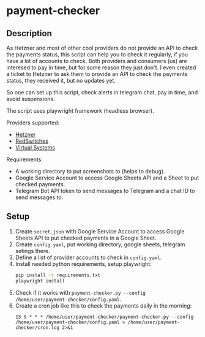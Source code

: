 # payment-checker

## Description

As Hetzner and most of other cool providers do not provide an API to check the payments status, this script can help you to check it regularly, if you have a lot of accounts to check.
Both providers and consumers (us) are interesed to pay in time, but for some reason they just don't.
I even created a ticket to Hetzner to ask them to provide an API to check the payments status, they received it, but no updates yet.

So one can set up this script, check alerts in telegram chat, pay in time, and avoid suspensions.

The script uses playwright framework (headless browser).

Providers supported:
- [Hetzner](https://hetzner.com/)
- [RedSwitches](https://redswitches.com/)
- [Virtual Systems](https://vsys.host/)

Requirements:
- A working directory to put screenshots to (helps to debug).
- Google Service Account to access Google Sheets API and a Sheet to put checked payments.
- Telegram Bot API token to send messages to Telegram and a chat ID to send messages to.

## Setup

1. Create `secret.json` with Google Service Account to access Google Sheets API to put checked payments in a Google Sheet.
2. Create `config.yaml`, put working directory, google sheets, telegram setings there.
3. Define a list of provider accounts to check in `config.yaml`.
4. Install needed python requirements, setup playwright:
   ```bash
   pip install -r requirements.txt
   playwright install
   ```
5. Check if it works with `payment-checker.py --config /home/user/payment-checker/config.yaml`.
6. Create a cron job like this to check the payments daily in the morning:
   ```
   15 9 * * * /home/user/payment-checker/payment-checker.py --config /home/user/payment-checker/config.yaml > /home/user/payment-checker/cron.log 2>&1
   ```
